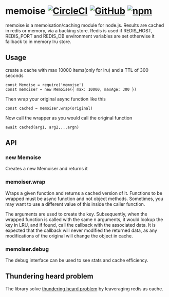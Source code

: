 memoise [![CircleCI](https://circleci.com/gh/niklabh/memoise.svg?style=svg)](https://circleci.com/gh/niklabh/memoise) [![GitHub](https://img.shields.io/github/license/niklabh/memoise.svg)](https://github.com/niklabh/memoise/blob/master/LICENSE) [![npm](https://img.shields.io/npm/v/memoise.svg)](https://www.npmjs.com/package/memoise)
=======

memoise is a memoisation/caching module for node.js. Results are cached in redis or memory, via a backing store.
Redis is used if REDIS_HOST, REDIS_PORT and REDIS_DB environment variables are set otherwise it fallback to in memory
lru store.

Usage
------

create a cache with max 10000 items(only for lru) and a TTL of 300 seconds

```
const Memoise = require('memoise')
const memoiser = new Memoise({ max: 10000, maxAge: 300 })

```
Then wrap your original async function like this

```
const cached = memoiser.wrap(original)
```

Now call the wrapper as you would call the original function

```
await cached(arg1, arg2,...argn)
```

API
---

### new Memoise
Creates a new Memoiser and returns it

### memoiser.wrap
Wraps a given function and returns a cached version of it.
Functions to be wrapped must be async function and not object methods.
Sometimes, you may want to use a different value of this inside the caller function.

The arguments are used to create the key. Subsequently, when the wrapped function is called with the same n arguments, it would lookup the key in LRU, and if found, call the callback with the associated data. It is expected that the callback will never modified the returned data, as any modifications of the original will change the object in cache.

### memoiser.debug

The debug interface can be used to see stats and cache efficiency.

Thundering heard problem
---

The library solve [thundering heard problem](https://instagram-engineering.com/thundering-herds-promises-82191c8af57d) by leaveraging redis as cache.
